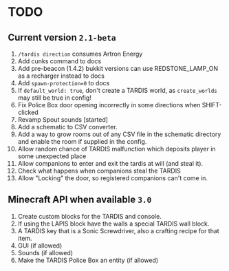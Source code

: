 # TODO
## Current version `2.1-beta`
1. `/tardis direction` consumes Artron Energy
2. Add cunks command to docs
3. Add pre-beacon (1.4.2) bukkit versions can use REDSTONE_LAMP_ON as a recharger instead to docs
4. Add `spawn-protection=0` to docs
4. If `default_world: true`, don't create a TARDIS world, as `create_worlds` may still be true in config!
5. Fix Police Box door opening incorrectly in some directions when SHIFT-clicked
2. Revamp Spout sounds [started]
3. Add a schematic to CSV converter.
4. Add a way to grow rooms out of any CSV file in the schematic directory and enable the room if supplied in the config.
5. Allow random chance of TARDIS malfunction which deposits player in some unexpected place
6. Allow companions to enter and exit the tardis at will (and steal it).
7. Check what happens when companions steal the TARDIS
8. Allow "Locking" the door, so registered companions can't come in.

## Minecraft API when available `3.0`
1. Create custom blocks for the TARDIS and console.
2. If using the LAPIS block have the walls a special TARDIS wall block.
3. A TARDIS key that is a Sonic Screwdriver, also a crafting recipe for that item.
4. GUI (if allowed)
5. Sounds (if allowed)
6. Make the TARDIS Police Box an entity (if allowed)
